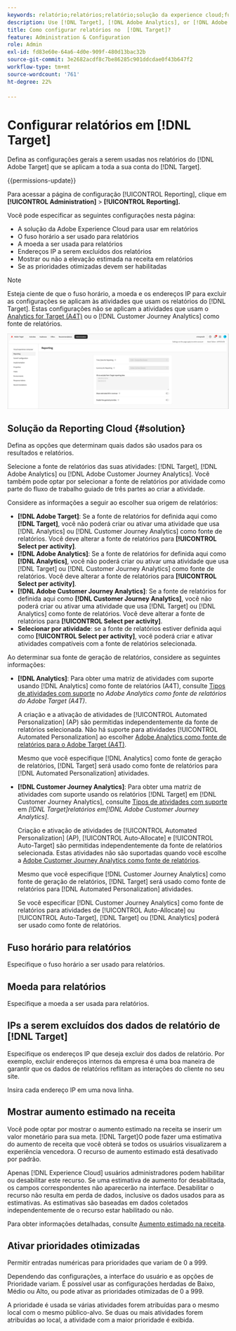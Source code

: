 ```yaml
---
keywords: relatório;relatórios;relatório;solução da experience cloud;fuso horário;fuso horário;moeda;excluir IPs;aumento estimado na receita;receita;aumento na receita;prioridades otimizadas;otimizado
description: Use [!DNL Target], [!DNL Adobe Analytics], or [!DNL Adobe Customer Journey Analytics] como fonte de relatórios, especifique o fuso horário e o formato da moeda padrão, adicione endereços IP a serem excluídos dos relatórios e muito mais.
title: Como configurar relatórios no  [!DNL Target]?
feature: Administration & Configuration
role: Admin
exl-id: fd83e60e-64a6-4d0e-909f-480d13bac32b
source-git-commit: 3e2682acdf8c7be86285c901ddcdae0f43b647f2
workflow-type: tm+mt
source-wordcount: '761'
ht-degree: 22%

---
```


# Configurar relatórios em [!DNL Target]

Defina as configurações gerais a serem usadas nos relatórios do [!DNL Adobe Target] que se aplicam a toda a sua conta do [!DNL Target].

{{permissions-update}}

Para acessar a página de configuração [!UICONTROL Reporting], clique em **[!UICONTROL Administration]** > **[!UICONTROL Reporting].**

Você pode especificar as seguintes configurações nesta página:

* A solução da Adobe Experience Cloud para usar em relatórios
* O fuso horário a ser usado para relatórios
* A moeda a ser usada para relatórios
* Endereços IP a serem excluídos dos relatórios
* Mostrar ou não a elevação estimada na receita em relatórios
* Se as prioridades otimizadas devem ser habilitadas

>[!NOTE]
>
>Esteja ciente de que o fuso horário, a moeda e os endereços IP para excluir as configurações se aplicam às atividades que usam os relatórios do [!DNL Target]. Estas configurações não se aplicam a atividades que usam o [Analytics for Target (A4T)](/help/main/c-integrating-target-with-mac/a4t/a4t.md) ou o [!DNL Customer Journey Analytics] como fonte de relatórios.

![Página de relatórios](/help/main/administrating-target/assets/reporting.png)

## Solução da Reporting Cloud {#solution}

Defina as opções que determinam quais dados são usados para os resultados e relatórios.

Selecione a fonte de relatórios das suas atividades: [!DNL Target], [!DNL Adobe Analytics] ou [!DNL Adobe Customer Journey Analytics]. Você também pode optar por selecionar a fonte de relatórios por atividade como parte do fluxo de trabalho guiado de três partes ao criar a atividade.

Considere as informações a seguir ao escolher sua origem de relatórios:

* **[!DNL Adobe Target]**: Se a fonte de relatórios for definida aqui como **[!DNL Target]**, você não poderá criar ou ativar uma atividade que usa [!DNL Analytics] ou [!DNL Customer Journey Analytics] como fonte de relatórios. Você deve alterar a fonte de relatórios para **[!UICONTROL Select per activity]**.
* **[!DNL Adobe Analytics]**: Se a fonte de relatórios for definida aqui como **[!DNL Analytics]**, você não poderá criar ou ativar uma atividade que usa [!DNL Target] ou [!DNL Customer Journey Analytics] como fonte de relatórios. Você deve alterar a fonte de relatórios para **[!UICONTROL Select per activity]**.
* **[!DNL Adobe Customer Journey Analytics]**: Se a fonte de relatórios for definida aqui como **[!DNL Customer Journey Analytics]**, você não poderá criar ou ativar uma atividade que usa [!DNL Target] ou [!DNL Analytics] como fonte de relatórios. Você deve alterar a fonte de relatórios para **[!UICONTROL Select per activity]**.
* **Selecionar por atividade**: se a fonte de relatórios estiver definida aqui como **[!UICONTROL Select per activity]**, você poderá criar e ativar atividades compatíveis com a fonte de relatórios selecionada.

Ao determinar sua fonte de geração de relatórios, considere as seguintes informações:

* **[!DNL Analytics]**: Para obter uma matriz de atividades com suporte usando [!DNL Analytics] como fonte de relatórios (A4T), consulte [Tipos de atividades com suporte](/help/main/c-integrating-target-with-mac/a4t/a4t.md#section_F487896214BF4803AF78C552EF1669AA) no *Adobe Analytics como fonte de relatórios do Adobe Target (A4T)*.

  A criação e a ativação de atividades de [!UICONTROL Automated Personalization] (AP) são permitidas independentemente da fonte de relatórios selecionada. Não há suporte para atividades [!UICONTROL Automated Personalization] ao escolher [Adobe Analytics como fonte de relatórios para o Adobe Target (A4T)](/help/main/c-integrating-target-with-mac/a4t/a4t.md).

  Mesmo que você especifique [!DNL Analytics] como fonte de geração de relatórios, [!DNL Target] será usado como fonte de relatórios para [!DNL Automated Personalization] atividades.

* **[!DNL Customer Journey Analytics]**: Para obter uma matriz de atividades com suporte usando os relatórios [!DNL Target] em [!DNL Customer Journey Analytics], consulte [Tipos de atividades com suporte](/help/main/c-integrating-target-with-mac/cja/target-reporting-in-cja.md#supported-activities) em *[!DNL Target]relatórios em[!DNL Adobe Customer Journey Analytics]*.

  Criação e ativação de atividades de [!UICONTROL Automated Personalization] (AP), [!UICONTROL Auto-Allocate] e [!UICONTROL Auto-Target] são permitidas independentemente da fonte de relatórios selecionada. Estas atividades não são suportadas quando você escolhe a [Adobe Customer Journey Analytics como fonte de relatórios](/help/main/c-integrating-target-with-mac/cja/target-reporting-in-cja.md).

  Mesmo que você especifique [!DNL Customer Journey Analytics] como fonte de geração de relatórios, [!DNL Target] será usado como fonte de relatórios para [!DNL Automated Personalization] atividades.

  Se você especificar [!DNL Customer Journey Analytics] como fonte de relatórios para atividades de [!UICONTROL Auto-Allocate] ou [!UICONTROL Auto-Target], [!DNL Target] ou [!DNL Analytics] poderá ser usado como fonte de relatórios.

## Fuso horário para relatórios

Especifique o fuso horário a ser usado para relatórios.

## Moeda para relatórios

Especifique a moeda a ser usada para relatórios.

## IPs a serem excluídos dos dados de relatório de [!DNL Target]

Especifique os endereços IP que deseja excluir dos dados de relatório. Por exemplo, excluir endereços internos da empresa é uma boa maneira de garantir que os dados de relatórios reflitam as interações do cliente no seu site.

Insira cada endereço IP em uma nova linha.

## Mostrar aumento estimado na receita

Você pode optar por mostrar o aumento estimado na receita se inserir um valor monetário para sua meta. [!DNL Target]O pode fazer uma estimativa do aumento de receita que você obterá se todos os usuários visualizarem a experiência vencedora. O recurso de aumento estimado está desativado por padrão.

Apenas [!DNL Experience Cloud] usuários administradores podem habilitar ou desabilitar este recurso. Se uma estimativa de aumento for desabilitada, os campos correspondentes não aparecerão na interface. Desabilitar o recurso não resulta em perda de dados, inclusive os dados usados para as estimativas. As estimativas são baseadas em dados coletados independentemente de o recurso estar habilitado ou não.

Para obter informações detalhadas, consulte [Aumento estimado na receita](/help/main/administrating-target/r-target-account-preferences/estimating-lift-in-revenue.md).

## Ativar prioridades otimizadas

Permitir entradas numéricas para prioridades que variam de 0 a 999.

Dependendo das configurações, a interface do usuário e as opções de Prioridade variam. É possível usar as configurações herdadas de Baixo, Médio ou Alto, ou pode ativar as prioridades otimizadas de 0 a 999.

A prioridade é usada se várias atividades forem atribuídas para o mesmo local com o mesmo público-alvo. Se duas ou mais atividades forem atribuídas ao local, a atividade com a maior prioridade é exibida.
